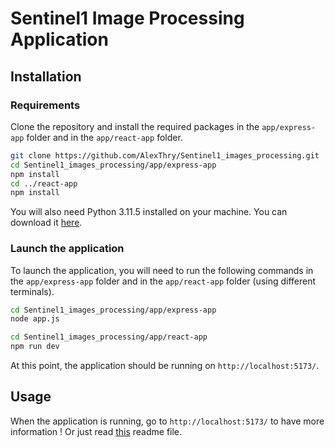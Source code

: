 # Sentinel1 Image Processing Application

## Installation

### Requirements

Clone the repository and install the required packages in the `app/express-app` folder and in the `app/react-app` folder.

```bash
git clone https://github.com/AlexThry/Sentinel1_images_processing.git
cd Sentinel1_images_processing/app/express-app
npm install
cd ../react-app
npm install
```

You will also need Python 3.11.5 installed on your machine.
You can download it [here](https://www.python.org/downloads/release/python-3115/).

### Launch the application

To launch the application, you will need to run the following commands in the `app/express-app` folder and in the `app/react-app` folder (using different terminals).

```bash 
cd Sentinel1_images_processing/app/express-app
node app.js
```

```bash
cd Sentinel1_images_processing/app/react-app
npm run dev
```
At this point, the application should be running on `http://localhost:5173/`.

## Usage

When the application is running, go to `http://localhost:5173/` to have more information !
Or just read [this]("https://github.com/AlexThry/Sentinel1_images_processing/tree/main/app/react-app) readme file.